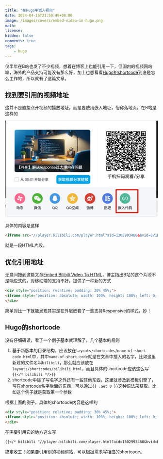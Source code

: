 ```yaml
---
title: "在Hugo中嵌入视频"
date: 2024-04-16T21:50:49+08:00
image: /images/covers/embed-video-in-hugo.png
math: 
license: 
hidden: false
comments: true
tags:
    - hugo
---
```


仅半年在B站也发了不少视频，想着在博客上也能引用一下，但国内的视频网站嘛，海外的产品支持可能没有那么好，加上也想看看[Hugo的shortcode](https://gohugo.io/content-management/shortcodes/)到底是怎么工作的，所以就有了这篇文章。


## 找到要引用的视频地址

这并不是直接点开视频的播放地址，而是要使用嵌入地址，俗称落地页。在B站是这样的

![B站嵌入代码](/images/B站嵌入代码.png)

具体的内容是这样

```html
<iframe src="//player.bilibili.com/player.html?aid=1302993488&bvid=BV1DM4m1Q71a&cid=1499653065&p=1" scrolling="no" border="0" frameborder="no" framespacing="0" allowfullscreen="true"> </iframe>
```

就是一段HTML片段。


## 优化引用地址

无意间搜到这篇文章[Embed Bilibili Video To HTML](https://leimao.github.io/blog/Embed-Bilibili-Video/)，博主指出B站的这个片段不是响应式的，对移动端的支持不好，提供了一种新的方式

```html
<div style="position: relative; padding: 30% 45%;">
<iframe style="position: absolute; width: 100%; height: 100%; left: 0; top: 0;" src="//player.bilibili.com/player.html?aid=1302993488&bvid=BV1DM4m1Q71a&cid=1499653065&p=1" frameborder="no" scrolling="no" allowfullscreen="true"></iframe>
</div>
```

简单对比一下就能发现其实是在外层嵌套了一些支持Responsive的样式，妙！

## Hugo的shortcode

没有仔细研读，看了一个例子基本就理解了，几个基本的规则

1. 基于新版本的目录结构，应该放在`layouts/shortcodes/name-of-short-code.html`中，其中`name-of-short-code`就是在文章中插入的名字，比如这里新建的文件名叫`bilibili`，那么就应该放在`layouts/shortcodes/bilibili.html`，而且具体的shortcode应该这么写`{{</* bilibili */>}}`
2. shortcode中除了写名字之外还有一些其他东西，这里就涉及到模板引擎了，写在shortcode名字后面的东西，可以通过`{{ .Get 0 }}`这种语法来获取，比如这个例子就是获取第一个参数

根据上面的例子，具体的shortcode内容是这样的

```html
<div style="position: relative; padding: 30% 45%;">
<iframe style="position: absolute; width: 100%; height: 100%; left: 0; top: 0;" src="{{ .Get 0 }}" frameborder="no" scrolling="no" allowfullscreen="true"></iframe>
</div>
```

在需要引用它的地方这么写

```markdown
{{</* bilibili "//player.bilibili.com/player.html?aid=1302993488&bvid=BV1DM4m1Q71a&cid=1499653065&p=1" */>}}
```

搞定收工！如果要引用别的视频网站，可以根据需求写相应的shortcode。
